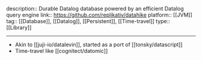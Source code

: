description:: Durable Datalog database powered by an efficient Datalog query engine
link:: https://github.com/replikativ/datahike
platform:: [[JVM]]
tag:: [[Database]], [[Datalog]], [[Persistent]], [[Time-travel]]
type:: [[Library]]

- ---
- Akin to [[juji-io/datalevin]], started as a port of [[tonsky/datascript]]
- Time-travel like [[cognitect/datomic]]